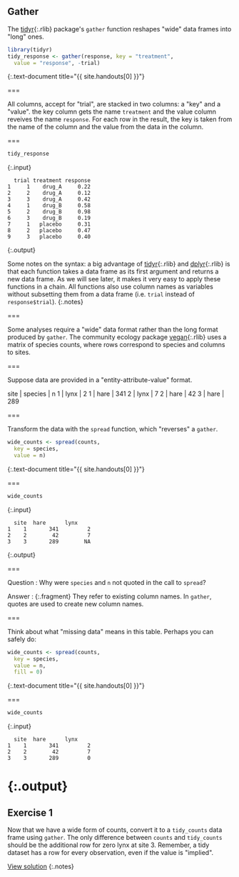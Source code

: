 ---
---

## Gather

The [tidyr](){:.rlib} package's `gather` function reshapes "wide" data frames into "long" ones.


~~~r
library(tidyr)
tidy_response <- gather(response, key = "treatment",
  value = "response", -trial)
~~~
{:.text-document title="{{ site.handouts[0] }}"}

===

All columns, accept for "trial", are stacked in two columns: a "key" and a "value". the key column gets the name `treatment` and the value column reveives the name `response`. For each row in the result, the key is taken from the name of the column and the value from the data in the column.

===


~~~r
tidy_response
~~~
{:.input}
~~~
  trial treatment response
1     1    drug_A     0.22
2     2    drug_A     0.12
3     3    drug_A     0.42
4     1    drug_B     0.58
5     2    drug_B     0.98
6     3    drug_B     0.19
7     1   placebo     0.31
8     2   placebo     0.47
9     3   placebo     0.40
~~~
{:.output}

Some notes on the syntax: a big advantage of [tidyr](){:.rlib} and [dplyr](){:.rlib} is that each function takes a data frame as its first argument and returns a new data frame. As we will see later, it makes it very easy to apply these functions in a chain. All functions also use column names as variables without subsetting them from a data frame (i.e. `trial` instead of `response$trial`).
{:.notes}

===

Some analyses require a "wide" data format rather than the long format produced by `gather`. The community ecology package [vegan](){:.rlib} uses a matrix of species counts, where rows correspond to species and columns to sites.

===

Suppose data are provided in a "entity-attribute-value" format.

site | species | n
1    | lynx    |   2 
1    | hare    | 341 
2    | lynx    |   7 
2    | hare    |  42 
3    | hare    | 289 



===

Transform the data with the `spread` function, which "reverses" a `gather`.


~~~r
wide_counts <- spread(counts,
  key = species,
  value = n)
~~~
{:.text-document title="{{ site.handouts[0] }}"}

===


~~~r
wide_counts
~~~
{:.input}
~~~
  site  hare      lynx    
1    1       341         2
2    2        42         7
3    3       289        NA
~~~
{:.output}

===

Question
: Why were `species` and `n` not quoted in the call to `spread`?

Answer
: {:.fragment} They refer to existing column names. In `gather`, quotes are used to create new column names.

===

Think about what "missing data" means in this table. Perhaps you can safely do:


~~~r
wide_counts <- spread(counts,
  key = species,
  value = n,
  fill = 0)
~~~
{:.text-document title="{{ site.handouts[0] }}"}

===


~~~r
wide_counts
~~~
{:.input}
~~~
  site  hare      lynx    
1    1       341         2
2    2        42         7
3    3       289         0
~~~
{:.output}
===

## Exercise 1

Now that we have a wide form of counts, convert it to a `tidy_counts` data frame using `gather`. The only difference between `counts` and `tidy_counts` should be the additional row for zero lynx at site 3. Remember, a tidy dataset has a row for every observation, even if the value is "implied".

[View solution](#solution-1)
{:.notes}
